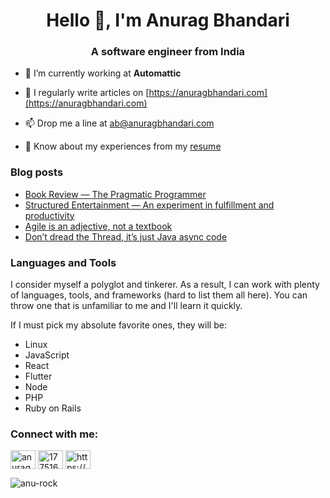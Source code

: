 <h1 align="center">Hello 👋, I'm Anurag Bhandari</h1>
<h3 align="center">A software engineer from India</h3>

- 🔭 I’m currently working at **Automattic**

- 📝 I regularly write articles on [https://anuragbhandari.com](https://anuragbhandari.com)

- 📫 Drop me a line at ab@anuragbhandari.com

- 📄 Know about my experiences from my [resume](https://docs.google.com/document/d/1T6sn8dRbfAA1NP74vGRi77tHyNR4mI1lGe-Ffv7elDQ/edit?usp=sharing)

### Blog posts
<!-- BLOG-POST-LIST:START -->
- [Book Review — The Pragmatic Programmer](https://anuragbhandari.com/literary-pursuits/book-review-the-pragmatic-programmer-1861/)
- [Structured Entertainment — An experiment in fulfillment and productivity](https://anuragbhandari.com/life-thoughts/structured-entertainment-an-experiment-in-fulfillment-and-productivity-1857/)
- [Agile is an adjective, not a textbook](https://anuragbhandari.com/coding-tech/agile-is-an-adjective-not-a-textbook-1853/)
- [Don’t dread the Thread, it’s just Java async code](https://anuragbhandari.com/coding-tech/dont-dread-the-thread-its-just-java-async-code-1849/)
<!-- BLOG-POST-LIST:END -->

### Languages and Tools
I consider myself a polyglot and tinkerer. As a result, I can work with plenty of languages, tools, and frameworks (hard to list them all here). You can throw one that is unfamiliar to me and I'll learn it quickly.

If I must pick my absolute favorite ones, they will be:
* Linux
* JavaScript
* React
* Flutter
* Node
* PHP
* Ruby on Rails

### Connect with me:
<a href="https://twitter.com/anuragbhandari" target="blank"><img align="center" src="https://raw.githubusercontent.com/rahuldkjain/github-profile-readme-generator/master/src/images/icons/Social/twitter.svg" alt="anuragbhandari" height="30" width="40" /></a>
<a href="https://stackoverflow.com/users/1775160" target="blank"><img align="center" src="https://raw.githubusercontent.com/rahuldkjain/github-profile-readme-generator/master/src/images/icons/Social/stack-overflow.svg" alt="1775160" height="30" width="40" /></a>
<a href="/https://anuragbhandari.com/feed" target="blank"><img align="center" src="https://raw.githubusercontent.com/rahuldkjain/github-profile-readme-generator/master/src/images/icons/Social/rss.svg" alt="https://anuragbhandari.com/feed" height="30" width="40" /></a>


<p><img align="left" src="https://github-readme-stats.vercel.app/api/top-langs?username=anu-rock&show_icons=true&locale=en&layout=compact" alt="anu-rock" /></p>

<!-- <p>&nbsp;<img align="center" src="https://github-readme-stats.vercel.app/api?username=anu-rock&show_icons=true&locale=en" alt="anu-rock" /></p>
 -->
